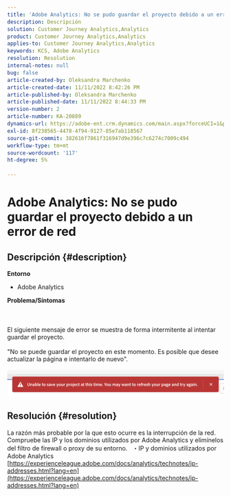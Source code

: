 ```yaml
---
title: 'Adobe Analytics: No se pudo guardar el proyecto debido a un error de red'
description: Descripción
solution: Customer Journey Analytics,Analytics
product: Customer Journey Analytics,Analytics
applies-to: Customer Journey Analytics,Analytics
keywords: KCS, Adobe Analytics
resolution: Resolution
internal-notes: null
bug: false
article-created-by: Oleksandra Marchenko
article-created-date: 11/11/2022 8:42:26 PM
article-published-by: Oleksandra Marchenko
article-published-date: 11/11/2022 8:44:33 PM
version-number: 2
article-number: KA-20889
dynamics-url: https://adobe-ent.crm.dynamics.com/main.aspx?forceUCI=1&pagetype=entityrecord&etn=knowledgearticle&id=9e656d55-0162-ed11-9561-6045bd006b25
exl-id: 8f238565-4478-4f94-9127-85e7ab118567
source-git-commit: 382616f7861f316947d9e396c7c6274c7009c494
workflow-type: tm+mt
source-wordcount: '117'
ht-degree: 5%

---
```


# Adobe Analytics: No se pudo guardar el proyecto debido a un error de red

## Descripción {#description}

<b>Entorno</b>
- Adobe Analytics

<b>Problema/Síntomas</b><br><br> <br><br>El siguiente mensaje de error se muestra de forma intermitente al intentar guardar el proyecto.
<br> 
<br>&quot;No se puede guardar el proyecto en este momento. Es posible que desee actualizar la página e intentarlo de nuevo&quot;.<br><br>![](assets/___9f656d55-0162-ed11-9561-6045bd006b25___.png)

## Resolución {#resolution}


La razón más probable por la que esto ocurre es la interrupción de la red. Compruebe las IP y los dominios utilizados por Adobe Analytics y elimínelos del filtro de firewall o proxy de su entorno.
 
・IP y dominios utilizados por Adobe Analytics
[https://experienceleague.adobe.com/docs/analytics/technotes/ip-addresses.html?lang=en](https://experienceleague.adobe.com/docs/analytics/technotes/ip-addresses.html?lang=en)
